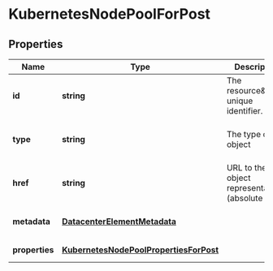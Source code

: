 # KubernetesNodePoolForPost

## Properties
| Name | Type | Description | Notes |
| ------------ | ------------- | ------------- | ------------- |
| **id** | **string** | The resource\&#39;s unique identifier. | [optional] [readonly] [default to undefined] |
| **type** | **string** | The type of object | [optional] [readonly] [default to undefined] |
| **href** | **string** | URL to the object representation (absolute path) | [optional] [readonly] [default to undefined] |
| **metadata** | [**DatacenterElementMetadata**](DatacenterElementMetadata.md) |  | [optional] [default to undefined] |
| **properties** | [**KubernetesNodePoolPropertiesForPost**](KubernetesNodePoolPropertiesForPost.md) |  | [default to undefined] |


